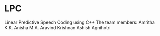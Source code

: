 # LPC
Linear Predictive Speech Coding using C++
The team members: Amritha K.K.
                  Anisha M.A.
                  Aravind Krishnan
                  Ashish Agnihotri
